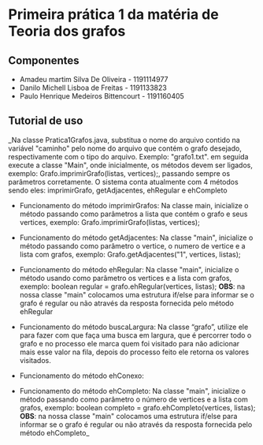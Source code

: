 # Primeira prática 1 da matéria de Teoria dos grafos
## Componentes
* Amadeu martim Silva De Oliveira  - 1191114977
* Danilo Michell Lisboa de Freitas - 1191133823
* Paulo Henrique Medeiros Bittencourt - 1191160405
## Tutorial de uso 
_Na classe Pratica1Grafos.java, substitua o nome do arquivo contido na variável "caminho" pelo nome do arquivo que contém o grafo desejado, respectivamente com o tipo do arquivo. Exemplo: "grafo1.txt". em seguida execute a classe "Main", onde inicialmente, os métodos devem ser ligados, exemplo: Grafo.imprimirGrafo(listas, vertices);, passando sempre os parâmetros corretamente. O sistema conta atualmente com 4 métodos sendo eles: imprimirGrafo, getAdjacentes, ehRegular e ehCompleto
* Funcionamento do método imprimirGrafos:
Na classe main, inicialize o método passando como parâmetros a lista que contém o grafo e seus vertices, exemplo: Grafo.imprimirGrafo(listas, vertices);
* Funcionamento do método getAdjacentes:
Na classe "main", inicialize o método passando como parâmetro o vertice, o numero de vertice e a lista com grafos, exemplo: Grafo.getAdjacentes("1", vertices, listas);
* Funcionamento do método ehRegular:
Na classe "main", inicialize o método usando como parâmetro os vertices e a lista com grafos, exemplo: boolean regular = grafo.ehRegular(vertices, listas);
**OBS**: na nossa classe "main" colocamos uma estrutura if/else para informar se o grafo é regular ou não através da resposta fornecida pelo método ehRegular

* Funcionamento do método buscaLargura:
Na classe “grafo”, utilize ele para fazer com que faça uma busca em largura, que é percorrer todo o grafo e no processo ele marca quem foi visitado para não adicionar mais esse valor na fila, depois do processo feito ele retorna os valores visitados.

* Funcionamento do método ehConexo:

* Funcionamento do método ehCompleto:
Na classe "main", inicialize o método passando como parâmetro o número de vertices e a lista com grafos, exemplo:  boolean completo = grafo.ehCompleto(vertices, listas);
**OBS**: na nossa classe "main" colocamos uma estrutura if/else para informar se o grafo é regular ou não através da resposta fornecida pelo método ehCompleto_
